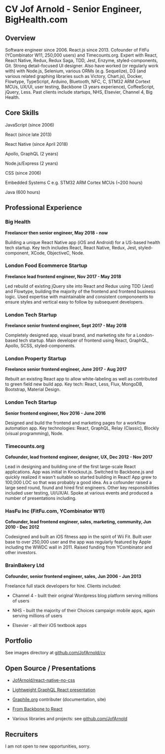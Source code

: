 # CV Jof Arnold - Senior Engineer, BigHealth.com

## Overview

Software engineer since 2006. React.js since 2013. Cofounder of FitFu (YCombinator W11, 250,000 users) and Timecounts.org. Expert with React, React Native, Redux, Redux Saga, TDD, Jest, Enzyme, styled-components, Git. Strong detail-focused UI designer. Also have worked (or regularly work with) with Node.js, Selenium, various ORMs (e.g. Sequelize), D3 (and various related graphing libraries such as Victory, Chart.js), Docker, Flowtype, TypeScript, Arduino, Bluetooth, NFC, C, STM32 ARM Cortext MCUs, UX/UI, user testing, Backbone (3 years experience), CoffeeScript, jQuery, Less. Past clients include startups, NHS, Elsevier, Channel 4, Big Health.

## Core Skills

JavaScript (since 2006)

React (since late 2013)

React Native (since April 2018)

Apollo, GraphQL (2 years)

Node.js/Express (2 years)

CSS (since 2006)

Embedded Systems C e.g. STM32 ARM Cortex MCUs (~200 hours)

Java (600 hours)

## Professional Experience

### Big Health

**Freelancer then senior engineer, May 2018 - now**

Building a unique React Native app (iOS and Android) for a US-based health tech startup. Key tech includes React, React Native, Redux, Jest, styled-component, XCode, ObjectiveC, Node.

### London Food Ecommerce Startup

**Freelance lead frontend engineer, Nov 2017 - May 2018**

Led rebuild of existing jQuery site into React and Redux using TDD (Jest) and Flowtype, building the majority of the frontend and frontend business logic. Used expertise with maintainable and consistent compononents to ensure styles and vertical easy to follow by subsequent developers.

### London Tech Startup

**Freelance senior frontend engineer, Sept 2017 - May 2018**

Completely designed app, visual brand, and marketing site for a London-based tech startup. Main developer of frontend using React, GraphQL, Apollo, SCSS, styled-components.

### London Property Startup

**Freelance senior frontend engineer, June 2017 - Aug 2017**

Rebuilt an existing React app to allow white-labeling as well as contributed to green field new build app. Key tech: React, Less, Flux, MongoDB, Bootstrap, Material Design.

### London Tech Startup

**Senior frontend engineer, Nov 2016 - June 2016**

Designed and build the frontend and marketing pages for a workflow automation app. Key technologies: React, GraphQL, Relay (Classic), Blockly (visual programming), Node. 

### Timecounts.org

**Cofounder, lead frontend engineer, designer, UX, Dec 2012 - Nov 2017**

Lead in designing and building one of the first large-scale React applications. App was initial in Knockout.js. Switched to Backbone.js and quickly realized it wasn't suitable so started building in React! App grew to 100,000 LOC so that was probably a good idea. As a cofounder raised a large seed round, found and hired first engineers. Other key responsibilities included user testing, UI/UX/AI. Spoke at various events and produced a number of presentations including.

### HasFu Inc (FitFu.com, YCombinator W11)

**Cofounder, lead frontend engineer, sales, marketing, community, Jun 2010 - Dec 2012**

Codesigned and built an iOS fitness app in the spirit of Wii Fit. Built user base to over 250,000 user and the app was regularly featured by Apple including the WWDC wall in 2011. Raised funding from YCombinator and other investors.

### BrainBakery Ltd

**Cofounder, senior frontend engineer, sales, Jun 2006 - Jun 2013**

Freelance full stack developers for hire. Clients included:

- Channel 4 - built their original Wordpress blog platform serving millions of users

- NHS - built the majority of their Choices campaign mobile apps, again serving millions of users

- Elsevier - all their iOS textbook apps

## Portfolio

See images directory at [github.com/JofArnold/cv](https://github.com/JofArnold/cv)

## Open Source / Presentations

- [JofArnold/react-native-no-css](https://github.com/JofArnold/react-native-no-css)

- [Lightweight GraphQL React presentation](https://github.com/GraphQLTraining/lightweight-graphql-react)

- [Graphile.org](https://graphile.org) contributer (documentation, site)

- [From Backbone to React](http://timecounts.github.io/backbone-react)

- Various libraries and projects: see [github.com/JofArnold](https://github.com/JofArnold)

## Recruiters

I am not open to new opportunities, sorry.
